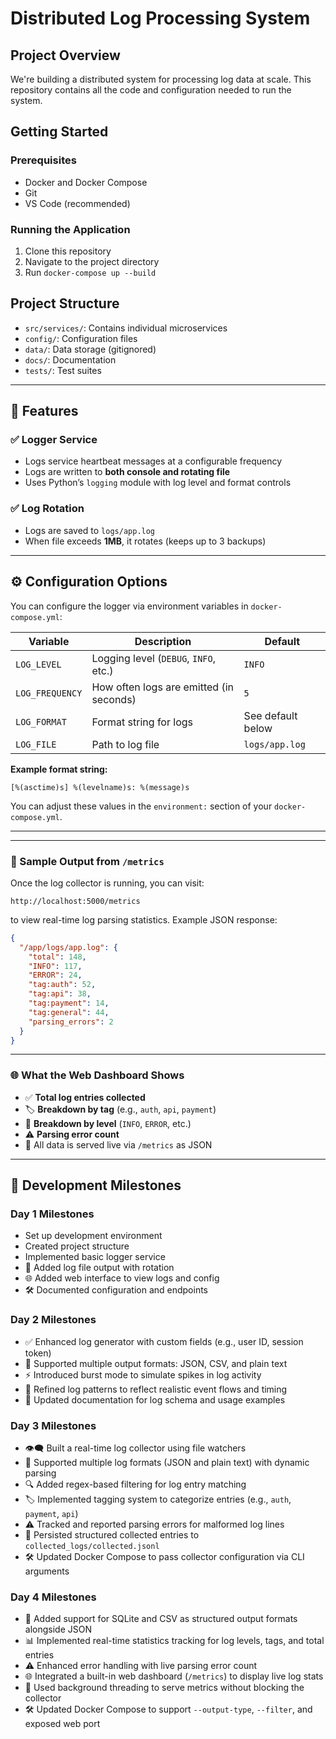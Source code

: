 # Distributed Log Processing System

## Project Overview

We're building a distributed system for processing log data at scale. This repository contains all the code and configuration needed to run the system.

## Getting Started

### Prerequisites

- Docker and Docker Compose
- Git
- VS Code (recommended)

### Running the Application

1. Clone this repository
2. Navigate to the project directory
3. Run `docker-compose up --build`

## Project Structure

- `src/services/`: Contains individual microservices
- `config/`: Configuration files
- `data/`: Data storage (gitignored)
- `docs/`: Documentation
- `tests/`: Test suites

---

## 🔧 Features

### ✅ Logger Service

- Logs service heartbeat messages at a configurable frequency
- Logs are written to **both console and rotating file**
- Uses Python’s `logging` module with log level and format controls

### ✅ Log Rotation

- Logs are saved to `logs/app.log`
- When file exceeds **1MB**, it rotates (keeps up to 3 backups)

---

## ⚙️ Configuration Options

You can configure the logger via environment variables in `docker-compose.yml`:

| Variable        | Description                             | Default           |
| --------------- | --------------------------------------- | ----------------- |
| `LOG_LEVEL`     | Logging level (`DEBUG`, `INFO`, etc.)   | `INFO`            |
| `LOG_FREQUENCY` | How often logs are emitted (in seconds) | `5`               |
| `LOG_FORMAT`    | Format string for logs                  | See default below |
| `LOG_FILE`      | Path to log file                        | `logs/app.log`    |

**Example format string:**

```
[%(asctime)s] %(levelname)s: %(message)s
```

You can adjust these values in the `environment:` section of your `docker-compose.yml`.

---

---

### 🧪 Sample Output from `/metrics`

Once the log collector is running, you can visit:

```
http://localhost:5000/metrics
```

to view real-time log parsing statistics. Example JSON response:

```json
{
  "/app/logs/app.log": {
    "total": 148,
    "INFO": 117,
    "ERROR": 24,
    "tag:auth": 52,
    "tag:api": 38,
    "tag:payment": 14,
    "tag:general": 44,
    "parsing_errors": 2
  }
}
```

---

### 🌐 What the Web Dashboard Shows

- ✅ **Total log entries collected**
- 🏷️ **Breakdown by tag** (e.g., `auth`, `api`, `payment`)
- 🚦 **Breakdown by level** (`INFO`, `ERROR`, etc.)
- ⚠️ **Parsing error count**
- 📍 All data is served live via `/metrics` as JSON

---

## 🚀 Development Milestones

### Day 1 Milestones

- Set up development environment
- Created project structure
- Implemented basic logger service
- 🔄 Added log file output with rotation
- 🌐 Added web interface to view logs and config
- 🛠 Documented configuration and endpoints

### Day 2 Milestones

- ✅ Enhanced log generator with custom fields (e.g., user ID, session token)
- 🔄 Supported multiple output formats: JSON, CSV, and plain text
- ⚡ Introduced burst mode to simulate spikes in log activity
- 🔁 Refined log patterns to reflect realistic event flows and timing
- 📄 Updated documentation for log schema and usage examples

### Day 3 Milestones

- 👁️‍🗨️ Built a real-time log collector using file watchers
- 🧠 Supported multiple log formats (JSON and plain text) with dynamic parsing
- 🔍 Added regex-based filtering for log entry matching
- 🏷️ Implemented tagging system to categorize entries (e.g., `auth`, `payment`, `api`)
- ⚠️ Tracked and reported parsing errors for malformed log lines
- 💾 Persisted structured collected entries to `collected_logs/collected.jsonl`
- 🛠 Updated Docker Compose to pass collector configuration via CLI arguments

### Day 4 Milestones

- 🧩 Added support for SQLite and CSV as structured output formats alongside JSON
- 📊 Implemented real-time statistics tracking for log levels, tags, and total entries
- ⚠️ Enhanced error handling with live parsing error count
- 🌐 Integrated a built-in web dashboard (`/metrics`) to display live log stats
- 🧵 Used background threading to serve metrics without blocking the collector
- 🛠️ Updated Docker Compose to support `--output-type`, `--filter`, and exposed web port
